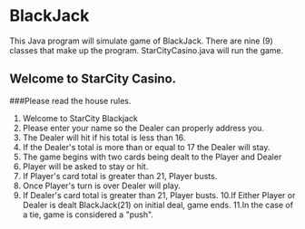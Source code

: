 # BlackJack
This Java program will simulate game of BlackJack.
There are nine (9) classes that make up the program.
StarCityCasino.java will run the game.

## Welcome to StarCity Casino.
###Please read the house rules.
1. Welcome to StarCity Blackjack
2. Please enter your name so the Dealer can properly address you.
3. The Dealer will hit if his total is less than 16.
4. If the Dealer's total is more than or equal to 17 the Dealer will stay.
5. The game begins with two cards being dealt to the Player and Dealer
6. Player will be asked to stay or hit.
7. If Player's card total is greater than 21, Player busts.
8. Once Player's turn is over Dealer will play.
9. If Dealer's card total is greater than 21, Player busts.
10.If Either Player or Dealer is dealt BlackJack(21) on initial deal, game ends.
11.In the case of a tie, game is considered a "push".

